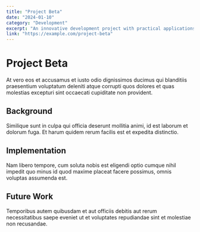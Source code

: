 ```yaml
---
title: "Project Beta"
date: "2024-01-10"
category: "Development"
excerpt: "An innovative development project with practical applications."
link: "https://example.com/project-beta"
---
```


# Project Beta

At vero eos et accusamus et iusto odio dignissimos ducimus qui blanditiis praesentium voluptatum deleniti atque corrupti quos dolores et quas molestias excepturi sint occaecati cupiditate non provident.

## Background

Similique sunt in culpa qui officia deserunt mollitia animi, id est laborum et dolorum fuga. Et harum quidem rerum facilis est et expedita distinctio.

## Implementation

Nam libero tempore, cum soluta nobis est eligendi optio cumque nihil impedit quo minus id quod maxime placeat facere possimus, omnis voluptas assumenda est.

## Future Work

Temporibus autem quibusdam et aut officiis debitis aut rerum necessitatibus saepe eveniet ut et voluptates repudiandae sint et molestiae non recusandae.